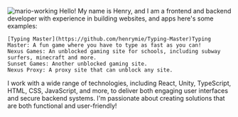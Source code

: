 ![mario-working](https://github.com/user-attachments/assets/a836aa23-1f1e-4c54-a0cb-1aede24c7706)
Hello! My name is Henry, and I am a frontend and backend developer with experience in building websites, and apps here's some examples:

    [Typing Master](https://github.com/henrymie/Typing-Master)Typing Master: A fun game where you have to type as fast as you can!
    Nexus Games: An unblocked gaming site for schools, including subway surfers, minecraft and more.
    Sunset Games: Another unblocked gaming site.
    Nexus Proxy: A proxy site that can unblock any site.

I work with a wide range of technologies, including React, Unity, TypeScript, HTML, CSS, JavaScript, and more, to deliver both engaging user interfaces and secure backend systems. I'm passionate about creating solutions that are both functional and user-friendly!
